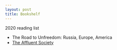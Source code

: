 ```yaml
---
layout: post
title: Bookshelf
---
```

2020 reading list

  - The Road to Unfreedom: Russia, Europe, America
  - [The Affluent Society](https://www.amazon.com/Affluent-Society-John-Kenneth-Galbraith/dp/0395925002/ref=sr_1_1?crid=1QRAKOOONIIFJ&keywords=the+affluent+society&qid=1577590750&sprefix=the+affluent%2Caps%2C167&sr=8-1)
